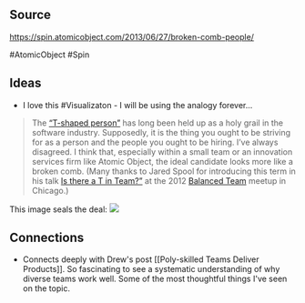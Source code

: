 ## Source
https://spin.atomicobject.com/2013/06/27/broken-comb-people/

#AtomicObject 
#Spin

## Ideas
- I love this #Visualizaton - I will be using the analogy forever... 
>The [“T-shaped person”](http://en.wikipedia.org/wiki/T-shaped_skills) has long been held up as a holy grail in the software industry. Supposedly, it is the thing you ought to be striving for as a person and the people you ought to be hiring.
>I’ve always disagreed.
>I think that, especially within a small team or an innovation services firm like Atomic Object, the ideal candidate looks more like a broken comb. (Many thanks to Jared Spool for introducing this term in his talk [Is there a T in Team?”](http://lanyrd.com/2012/balancedteam/styzp/) at the 2012 [Balanced Team](http://www.balancedteam.org/) meetup in Chicago.)


This image seals the deal: ![](https://pocket-image-cache.com//filters:no_upscale():format(jpg):extract_cover()/https%3A%2F%2Fspin.atomicobject.com%2Fwp-content%2Fuploads%2Fdewdux.047.png)

## Connections
- Connects deeply with Drew's post [[Poly-skilled Teams Deliver Products]]. So fascinating to see a systematic understanding of why diverse teams work well. Some of the most thoughtful things I've seen on the topic. 